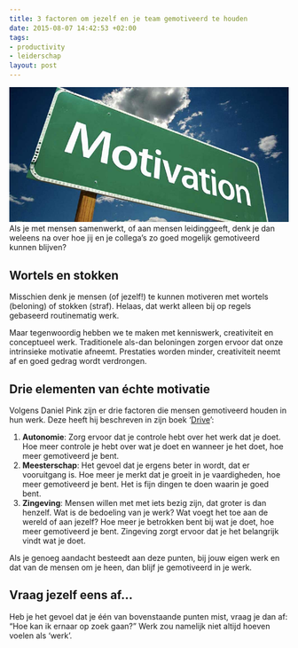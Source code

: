 ```yaml
---
title: 3 factoren om jezelf en je team gemotiveerd te houden
date: 2015-08-07 14:42:53 +02:00
tags:
- productivity
- leiderschap
layout: post
---
```


![Motivation](/content/images/2015/08/motivation.jpg)
Als je met mensen samenwerkt, of aan mensen leidinggeeft, denk je dan weleens na over hoe jij en je collega’s zo goed mogelijk gemotiveerd kunnen blijven?

## Wortels en stokken
Misschien denk je mensen (of jezelf!) te kunnen motiveren met wortels (beloning) of stokken (straf). Helaas, dat werkt alleen bij op regels gebaseerd routinematig werk.

Maar tegenwoordig hebben we te maken met kenniswerk, creativiteit en conceptueel werk. Traditionele als-dan beloningen zorgen ervoor dat onze intrinsieke motivatie afneemt. Prestaties worden minder, creativiteit neemt af en goed gedrag wordt verdrongen.

## Drie elementen van échte motivatie
Volgens Daniel Pink zijn er drie factoren die mensen gemotiveerd houden in hun werk. Deze heeft hij beschreven in zijn boek ‘[Drive](http://www.danpink.com/books/drive/)’:

1. **Autonomie**: Zorg ervoor dat je controle hebt over het werk dat je doet. Hoe meer controle je hebt over wat je doet en wanneer je het doet, hoe meer gemotiveerd je bent.
2. **Meesterschap**: Het gevoel dat je ergens beter in wordt, dat er vooruitgang is. Hoe meer je merkt dat je groeit in je vaardigheden, hoe meer gemotiveerd je bent. Het is fijn dingen te doen waarin je goed bent.
3. **Zingeving**: Mensen willen met met iets bezig zijn, dat groter is dan henzelf. Wat is de bedoeling van je werk? Wat voegt het toe aan de wereld of aan jezelf? Hoe meer je betrokken bent bij wat je doet, hoe meer gemotiveerd je bent. Zingeving zorgt ervoor dat je het belangrijk vindt wat je doet.

Als je genoeg aandacht besteedt aan deze punten, bij jouw eigen werk en dat van de mensen om je heen, dan blijf je gemotiveerd in je werk.

## Vraag jezelf eens af…
Heb je het gevoel dat je één van bovenstaande punten mist, vraag je dan af: “Hoe kan ik ernaar op zoek gaan?” Werk zou namelijk niet altijd hoeven voelen als ‘werk’.